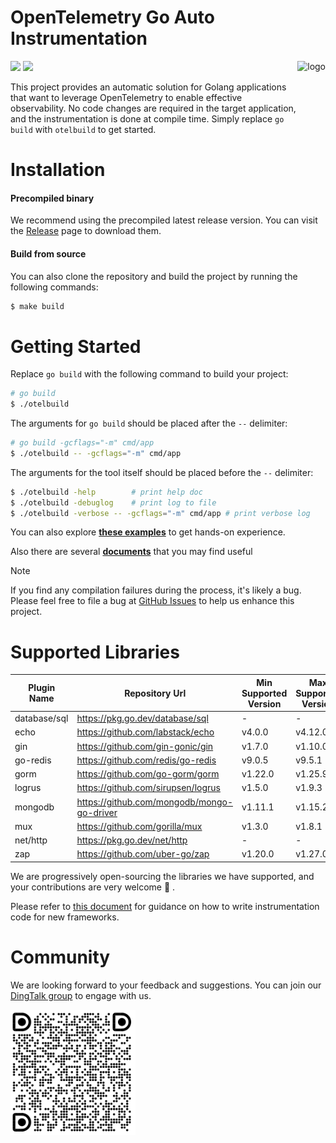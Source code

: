 # OpenTelemetry Go Auto Instrumentation

<img src="docs/logo.png" height="150" align="right" alt="logo">

[![](https://shields.io/badge/Docs-English-blue?logo=Read%20The%20Docs)](./docs)
[![](https://shields.io/badge/Readme-中文-blue?logo=Read%20The%20Docs)](./docs/README_CN.md)

This project provides an automatic solution for Golang applications that want to
leverage OpenTelemetry to enable effective observability. No code changes are
required in the target application, and the instrumentation is done at compile
time. Simply replace `go build` with `otelbuild` to get started.

# Installation
#### Precompiled binary
We recommend using the precompiled latest release version. You can visit the
[Release](https://github.com/alibaba/opentelemetry-go-auto-instrumentation/releases)
page to download them.

#### Build from source
You can also clone the repository and build the project by running the following commands:
```bash
$ make build
```

# Getting Started

Replace `go build` with the following command to build your project:

```bash
# go build
$ ./otelbuild
```

The arguments for `go build` should be placed after the `--` delimiter:

```bash
# go build -gcflags="-m" cmd/app
$ ./otelbuild -- -gcflags="-m" cmd/app
```

The arguments for the tool itself should be placed before the `--` delimiter:

```bash
$ ./otelbuild -help        # print help doc
$ ./otelbuild -debuglog    # print log to file
$ ./otelbuild -verbose -- -gcflags="-m" cmd/app # print verbose log
```

You can also explore [**these examples**](./example/) to get hands-on experience.

Also there are several [**documents**](./docs) that you may find useful

> [!NOTE]
> If you find any compilation failures during the process, it's likely a bug.
> Please feel free to file a bug
> at [GitHub Issues](https://github.com/alibaba/opentelemetry-go-auto-instrumentation/issues)
> to help us enhance this project.

# Supported Libraries

| Plugin Name  | Repository Url                              | Min Supported Version | Max Supported Version |
|--------------|---------------------------------------------|-----------------------|-----------------------|
| database/sql | https://pkg.go.dev/database/sql             | -                     | -                     |
| echo         | https://github.com/labstack/echo            | v4.0.0                | v4.12.0               |
| gin          | https://github.com/gin-gonic/gin            | v1.7.0                | v1.10.0               |
| go-redis     | https://github.com/redis/go-redis           | v9.0.5                | v9.5.1                |
| gorm         | https://github.com/go-gorm/gorm             | v1.22.0               | v1.25.9               |
| logrus       | https://github.com/sirupsen/logrus          | v1.5.0                | v1.9.3                |
| mongodb      | https://github.com/mongodb/mongo-go-driver  | v1.11.1               | v1.15.2               |
| mux          | https://github.com/gorilla/mux              | v1.3.0                | v1.8.1                |
| net/http     | https://pkg.go.dev/net/http                 | -                     | -                     |
| zap          | https://github.com/uber-go/zap              | v1.20.0               | v1.27.0               |


We are progressively open-sourcing the libraries we have supported, and your contributions are very welcome :sparkling_heart: .

Please refer to [this document](./docs/how-to-add-a-new-rule.md) for guidance on how to write instrumentation
code for new frameworks.

# Community

We are looking forward to your feedback and suggestions. You can join
our [DingTalk group](https://qr.dingtalk.com/action/joingroup?code=v1,k1,GyDX5fUTYnJ0En8MrVbHBYTGUcPXJ/NdsmLODGibd0w=&_dt_no_comment=1&origin=11? )
to engage with us.

<img src="docs/dingtalk.png" height="200">
